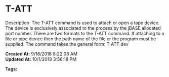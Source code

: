 # T-ATT                

Description  The T-ATT command is used to attach or open a tape device. The device is exclusively associated to the process by the jBASE allocated port number. There are two formats to the T-ATT command. If attaching to a file or pipe device then the path name of the file or the program must be supplied. The command takes the general form: T-ATT dev  

**Created At:** 9/18/2018 8:22:08 AM  
**Updated At:** 10/1/2018 3:56:18 PM  

**Tags:**
<badge text='spooler tape' vertical='middle' />
